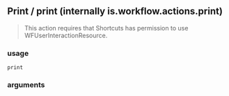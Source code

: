 
## Print / print (internally is.workflow.actions.print)


> This action requires that Shortcuts has permission to use WFUserInteractionResource.

### usage
`print `

### arguments

